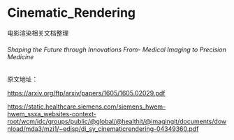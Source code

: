 # Cinematic_Rendering
电影渲染相关文档整理

###### Shaping the Future through Innovations From- Medical Imaging to Precision Medicine

原文地址：

https://arxiv.org/ftp/arxiv/papers/1605/1605.02029.pdf







https://static.healthcare.siemens.com/siemens_hwem-hwem_ssxa_websites-context-root/wcm/idc/groups/public/@global/@healthit/@imagingit/documents/download/mda3/mzi1/~edisp/di_sy_cinematicrendering-04349360.pdf